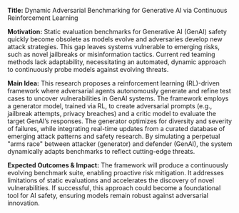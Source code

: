 **Title:** Dynamic Adversarial Benchmarking for Generative AI via Continuous Reinforcement Learning  

**Motivation:** Static evaluation benchmarks for Generative AI (GenAI) safety quickly become obsolete as models evolve and adversaries develop new attack strategies. This gap leaves systems vulnerable to emerging risks, such as novel jailbreaks or misinformation tactics. Current red teaming methods lack adaptability, necessitating an automated, dynamic approach to continuously probe models against evolving threats.  

**Main Idea:** This research proposes a reinforcement learning (RL)-driven framework where adversarial agents autonomously generate and refine test cases to uncover vulnerabilities in GenAI systems. The framework employs a generator model, trained via RL, to create adversarial prompts (e.g., jailbreak attempts, privacy breaches) and a critic model to evaluate the target GenAI’s responses. The generator optimizes for diversity and severity of failures, while integrating real-time updates from a curated database of emerging attack patterns and safety research. By simulating a perpetual "arms race" between attacker (generator) and defender (GenAI), the system dynamically adapts benchmarks to reflect cutting-edge threats.  

**Expected Outcomes & Impact:** The framework will produce a continuously evolving benchmark suite, enabling proactive risk mitigation. It addresses limitations of static evaluations and accelerates the discovery of novel vulnerabilities. If successful, this approach could become a foundational tool for AI safety, ensuring models remain robust against adversarial innovation.